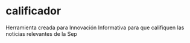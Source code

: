 # calificador
Herramienta creada para Innovación Informativa para que califiquen las noticias relevantes de la Sep
